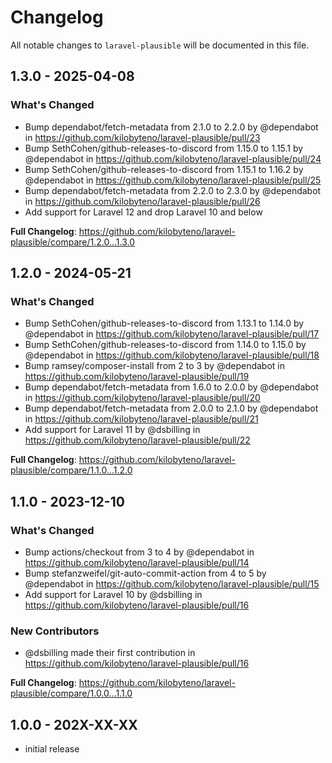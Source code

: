 # Changelog

All notable changes to `laravel-plausible` will be documented in this file.

## 1.3.0 - 2025-04-08

### What's Changed

* Bump dependabot/fetch-metadata from 2.1.0 to 2.2.0 by @dependabot in https://github.com/kilobyteno/laravel-plausible/pull/23
* Bump SethCohen/github-releases-to-discord from 1.15.0 to 1.15.1 by @dependabot in https://github.com/kilobyteno/laravel-plausible/pull/24
* Bump SethCohen/github-releases-to-discord from 1.15.1 to 1.16.2 by @dependabot in https://github.com/kilobyteno/laravel-plausible/pull/25
* Bump dependabot/fetch-metadata from 2.2.0 to 2.3.0 by @dependabot in https://github.com/kilobyteno/laravel-plausible/pull/26
* Add support for Laravel 12 and drop Laravel 10 and below

**Full Changelog**: https://github.com/kilobyteno/laravel-plausible/compare/1.2.0...1.3.0

## 1.2.0 - 2024-05-21

### What's Changed

* Bump SethCohen/github-releases-to-discord from 1.13.1 to 1.14.0 by @dependabot in https://github.com/kilobyteno/laravel-plausible/pull/17
* Bump SethCohen/github-releases-to-discord from 1.14.0 to 1.15.0 by @dependabot in https://github.com/kilobyteno/laravel-plausible/pull/18
* Bump ramsey/composer-install from 2 to 3 by @dependabot in https://github.com/kilobyteno/laravel-plausible/pull/19
* Bump dependabot/fetch-metadata from 1.6.0 to 2.0.0 by @dependabot in https://github.com/kilobyteno/laravel-plausible/pull/20
* Bump dependabot/fetch-metadata from 2.0.0 to 2.1.0 by @dependabot in https://github.com/kilobyteno/laravel-plausible/pull/21
* Add support for Laravel 11 by @dsbilling in https://github.com/kilobyteno/laravel-plausible/pull/22

**Full Changelog**: https://github.com/kilobyteno/laravel-plausible/compare/1.1.0...1.2.0

## 1.1.0 - 2023-12-10

### What's Changed

* Bump actions/checkout from 3 to 4 by @dependabot in https://github.com/kilobyteno/laravel-plausible/pull/14
* Bump stefanzweifel/git-auto-commit-action from 4 to 5 by @dependabot in https://github.com/kilobyteno/laravel-plausible/pull/15
* Add support for Laravel 10 by @dsbilling in https://github.com/kilobyteno/laravel-plausible/pull/16

### New Contributors

* @dsbilling made their first contribution in https://github.com/kilobyteno/laravel-plausible/pull/16

**Full Changelog**: https://github.com/kilobyteno/laravel-plausible/compare/1.0.0...1.1.0

## 1.0.0 - 202X-XX-XX

- initial release
